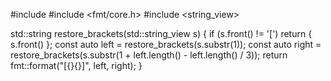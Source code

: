 #include <string>
#include <fmt/core.h>
#include <string_view>

std::string restore_brackets(std::string_view s)
{
if (s.front() != '[') return { s.front() };
const auto left = restore_brackets(s.substr(1));
const auto right = restore_brackets(s.substr(1 + left.length() - left.length() / 3));
return fmt::format("[{}{}]", left, right);
}

